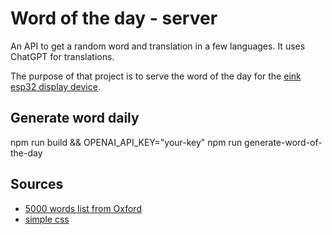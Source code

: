 # Word of the day - server

An API to get a random word and translation in a few languages. It uses ChatGPT for translations.

The purpose of that project is to serve the word of the day for the [eink esp32 display device](https://github.com/paulgreg/esp32_word-of-the-day).

## Generate word daily

   npm run build && OPENAI_API_KEY="your-key" npm run generate-word-of-the-day

## Sources

  - [5000 words list from Oxford](https://www.oxfordlearnersdictionaries.com/wordlists/oxford3000-5000)
  - [simple css](https://simplecss.org/)